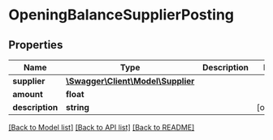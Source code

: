 # OpeningBalanceSupplierPosting

## Properties
Name | Type | Description | Notes
------------ | ------------- | ------------- | -------------
**supplier** | [**\Swagger\Client\Model\Supplier**](Supplier.md) |  | 
**amount** | **float** |  | 
**description** | **string** |  | [optional] 

[[Back to Model list]](../README.md#documentation-for-models) [[Back to API list]](../README.md#documentation-for-api-endpoints) [[Back to README]](../README.md)


